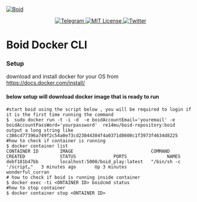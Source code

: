 <a href="https://www.boid.com/"><img src="https://raw.githubusercontent.com/Boid-John/eos-airdrops/master/logos/BoidLogo-lg.png" title="Boid" alt="Boid"></a>

<p align="center">
    <a href="https://t.me/Boidcom_official">
        <img src="https://img.shields.io/discord/431917998102675485.svg" alt="Telegram">
    </a>
    <a href="LICENSE">
        <img src="https://img.shields.io/badge/license-MIT-brightgreen.svg" alt="MIT License">
    </a>
    <a href="https://twitter.com/boidcom">
        <img src="https://img.shields.io/twitter/url/http/shields.io.svg?style=social&style=plastic" alt="Twitter">
    </a>
</p>


# Boid Docker CLI

### Setup


download and install docker for your OS from  https://docs.docker.com/install/

#### below setup will download docker image that is ready to run 

```shell
#start boid using the script below , you will be required to login if it is the first time running the command
$  sudo docker run -t -i -d  -e boidAccountEmail='youremail' -e boidAccountPassWord='yourpassword'  re14mu/boid-repository:boid 
output a long string like
c386cd77396a749f2c54a0e73cd23044304f4a0371d8600c1f3973f4634d8225
#how to check if container is running
$ docker container list
CONTAINER ID        IMAGE                             COMMAND                  CREATED             STATUS              PORTS               NAMES
debf181b47bb        localhost:5000/boid_play:latest   "/bin/sh -c '/script…"   3 minutes ago       Up 3 minutes                            wonderful_curran
# how to check if boid is running inside container 
$ docker exec -ti <ONTAINER ID> boidcmd status
#how to stop container
$ docker container stop <ONTAINER ID>







